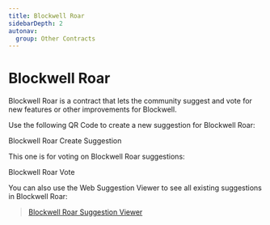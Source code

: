```yaml
---
title: Blockwell Roar
sidebarDepth: 2
autonav:
  group: Other Contracts
---
```


# Blockwell Roar

Blockwell Roar is a contract that lets the community suggest and vote for new
features or other improvements for Blockwell.

Use the following QR Code to create a new suggestion for Blockwell Roar:

<Qr code="i5e0b9">Blockwell Roar Create Suggestion</Qr>

This one is for voting on Blockwell Roar suggestions:

<Qr code="0mxqal">Blockwell Roar Vote</Qr>

You can also use the Web Suggestion Viewer to see all existing suggestions
in Blockwell Roar:

> [Blockwell Roar Suggestion Viewer](https://app.blockwell.ai/suggestions?contract=0xE595564689D6E0206b095915C219a8c7a130cF7B&net=rinkeby)
